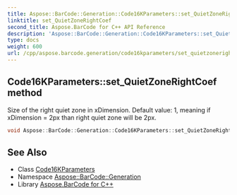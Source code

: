 ```yaml
---
title: Aspose::BarCode::Generation::Code16KParameters::set_QuietZoneRightCoef method
linktitle: set_QuietZoneRightCoef
second_title: Aspose.BarCode for C++ API Reference
description: 'Aspose::BarCode::Generation::Code16KParameters::set_QuietZoneRightCoef method. Size of the right quiet zone in xDimension. Default value: 1, meaning if xDimension = 2px than right quiet zone will be 2px in C++.'
type: docs
weight: 600
url: /cpp/aspose.barcode.generation/code16kparameters/set_quietzonerightcoef/
---
```

## Code16KParameters::set_QuietZoneRightCoef method


Size of the right quiet zone in xDimension. Default value: 1, meaning if xDimension = 2px than right quiet zone will be 2px.

```cpp
void Aspose::BarCode::Generation::Code16KParameters::set_QuietZoneRightCoef(int32_t value)
```

## See Also

* Class [Code16KParameters](../)
* Namespace [Aspose::BarCode::Generation](../../)
* Library [Aspose.BarCode for C++](../../../)
